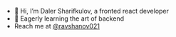 - 👋 Hi, I’m Daler Sharifkulov, a fronted react developer
- 👀 Eagerly learning the art of backend 
-   Reach me at [@ravshanov021](https://t.me/ravshanovc021)
